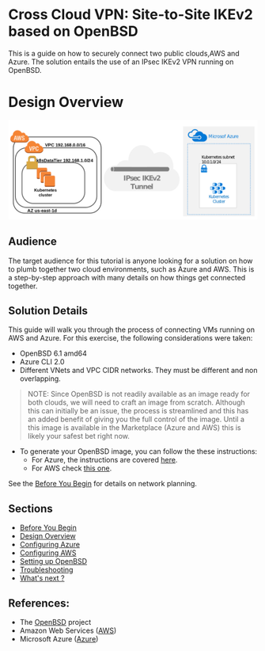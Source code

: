 # Cross Cloud VPN: Site-to-Site IKEv2 based on OpenBSD

This is a guide on how to securely connect two public clouds,AWS and Azure. The solution entails the use of an IPsec IKEv2 VPN running on OpenBSD.

# Design Overview
![End to End topology](sections/images/topology.png)

## Audience

The target audience for this tutorial is anyone looking for a solution on how to plumb together two cloud environments, such as Azure and AWS. This is a 
step-by-step approach with many details on how things get connected together.

## Solution Details

This guide will walk you through the process of connecting VMs running on AWS and Azure. For this exercise, the following considerations were taken:

* OpenBSD 6.1 amd64
* Azure CLI 2.0
* Different VNets and VPC CIDR networks. They must be different and non overlapping.

> NOTE: Since OpenBSD is not readily available as an image ready for both clouds, we will need to craft an image from scratch. Although this can initially be an issue, the process is streamlined and this has an added benefit of giving you the full control
of the image. Until a this image is available in the Marketplace (Azure and AWS) this is likely your safest bet right now. 

* To generate your OpenBSD image, you can follow the these instructions:
    - For Azure, the instructions are covered
    [here](https://github.com/dcasati/openbsd-on-azure).
    - For AWS check [this one](https://github.com/ajacoutot/aws-openbsd).  

See the [Before You Begin](sections/01-before-you-begin.md) for details on network planning.
   
## Sections

- [Before You Begin](sections/01-before-you-begin.md)
- [Design Overview](sections/design.md)
- [Configuring Azure](sections/02-configuring-azure.md)
- [Configuring AWS](sections/03-configuring-aws.md)
- [Setting up OpenBSD](sections/04-setting-openbsd.md)
- [Troubleshooting](sections/05-troubleshooting.md)
- [What's next ?](sections/06-next.md)

## References:

* The [OpenBSD](https://www.openbsd.org/) project
* Amazon Web Services ([AWS](https://aws.amazon.com/))
* Microsoft Azure ([Azure](https://azure.microsoft.com/))